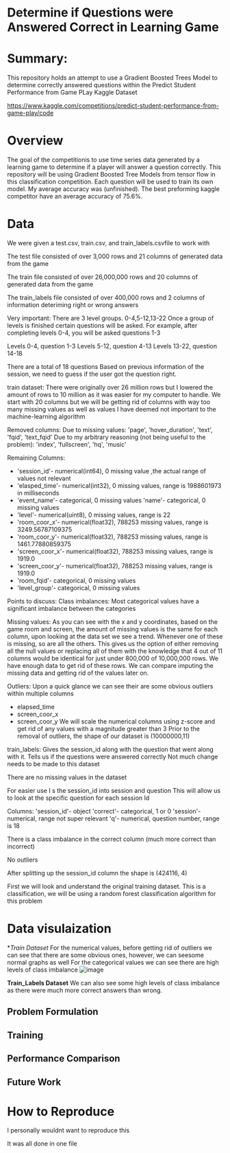 # **Determine if Questions were Answered Correct in Learning Game**

# **Summary**: 
This repository holds an attempt to use a Gradient Boosted Trees Model to determine correctly answered questions within the Predict Student Performance from Game PLay Kaggle Dataset

https://www.kaggle.com/competitions/predict-student-performance-from-game-play/code


# **Overview**

The goal of the competitionis to use time series data generated by a learning game to determine if a player will answer a question correctly. This repository will be using Gradient Boosted Tree Models from tensor flow in this classification competition. Each question will be used to train its own model. My average accuracy was (unfinished). The best preforming kaggle competitor have an average accuracy of 75.6%.

# **Data**
We were given a test.csv, train.csv, and train_labels.csvfile to work with

The test file consisted of over 3,000 rows and 21 columns of generated data from the game

The train file consisted of over 26,000,000 rows and 20 columns of generated data from the game

The train_labels file consisted of over 400,000 rows and 2 columns of information deteriming right or wrong answers


Very important: There are 3 level groups. 0-4,5-12,13-22 Once a group of levels is finished certain questions will be asked. For example, after completing levels 0-4, you will be asked questions 1-3

Levels 0-4, question 1-3 Levels 5-12, question 4-13 Levels 13-22, question 14-18

There are a total of 18 questions Based on previous information of the session, we need to guess if the user got the question right.

train dataset: There were originally over 26 million rows but I lowered the amount of rows to 10 million as it was easier for my computer to handle. We start with 20 columns but we will be getting rid of columns with way too many missing values as well as values I have deemed not important to the machine-learning algorithm

Removed columns: Due to missing values: 'page', 'hover_duration', 'text', 'fqid', 'text_fqid' Due to my arbitrary reasoning (not being useful to the problem): 'index', 'fullscreen', 'hq', 'music'

Remaining Columns: 
* 'session_id'- numerical(int64), 0 missing value ,the actual range of values not relevant
* 'elasped_time'- numerical(int32), 0 missing values, range is 1988601973 in milliseconds
* 'event_name'- categorical, 0 missing values 'name'- categorical, 0 missing values
* 'level'- numerical(uint8), 0 missing values, range is 22
* 'room_coor_x'- numerical(float32), 788253 missing values, range is 3249.56787109375
* 'room_coor_y'- numerical(float32), 788253 missing values, range is 1461.77880859375
* 'screen_coor_x'- numerical(float32), 788253 missing values, range is 1919.0
* 'screen_coor_y'- numerical(float32), 788253 missing values, range is 1919.0
* 'room_fqid'- categorical, 0 missing values
* 'level_group'- categorical, 0 missing values

Points to discuss: Class imbalances: Most categorical values have a significant imbalance between the categories

Missing values: As you can see with the x and y coordinates, based on the game room and screen, the amount of missing values is the same for each column, upon looking at the data set we see a trend. Whenever one of these is missing, so are all the others. This gives us the option of either removing all the null values or replacing all of them with the knowledge that 4 out of 11 columns would be identical for just under 800,000 of 10,000,000 rows. We have enough data to get rid of these rows. We can compare imputing the missing data and getting rid of the values later on.

Outliers: Upon a quick glance we can see their are some obvious outliers within multiple columns
* elapsed_time
* screen_coor_x
* screen_coor_y
We will scale the numerical columns using z-score and get rid of any values with a magnitude greater than 3
Prior to the removal of outliers, the shape of our dataset is (10000000,11)

train_labels: Gives the session_id along with the question that went along with it. Tells us if the questions were answered correctly Not much change needs to be made to this dataset

There are no missing values in the dataset

For easier use I s the session_id into session and question This will allow us to look at the specific question for each session Id

Columns: 'session_id'- object 'correct'- categorical, 1 or 0 'session'- numerical, range not super relevant 'q'- numerical, question number, range is 18

There is a class imbalance in the correct column (much more correct than incorrect)

No outliers

After splitting up the session_id column the shape is (424116, 4)

First we will look and understand the original training dataset. This is a classification, we will be using a random forest classification algorithm for this problem

# **Data visulaization**

 **Train Dataset*
For the numerical values, before getting rid of outliers we can see that there are some obvious ones, however, we can seesome normal graphs as well
For the categorical values we can see there are high levels of class imbalance
![image](https://github.com/user-attachments/assets/ad68eaa3-8200-4ff9-aa1e-dbdcb48ab607)


**Train_Labels Dataset**
We can also see some high levels of class imbalance as there were much more correct answers than wrong.

## **Problem Formulation**

## **Training**

## **Performance Comparison**

## **Future Work**

# **How to Reproduce**
I personally wouldnt want to reproduce this

It was all done in one file
